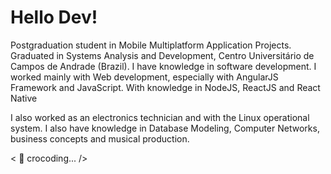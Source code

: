 # Hello Dev!

Postgraduation student in Mobile Multiplatform Application Projects. Graduated in Systems Analysis and Development, Centro Universitário de Campos de Andrade (Brazil). I have knowledge in software development. I worked mainly with Web development, especially with AngularJS Framework and JavaScript. With knowledge in NodeJS, ReactJS and React Native

I also worked as an electronics technician and with the Linux operational system. I also have knowledge in Database Modeling, Computer Networks, business concepts and musical production. 

< 🐊 crocoding... />
